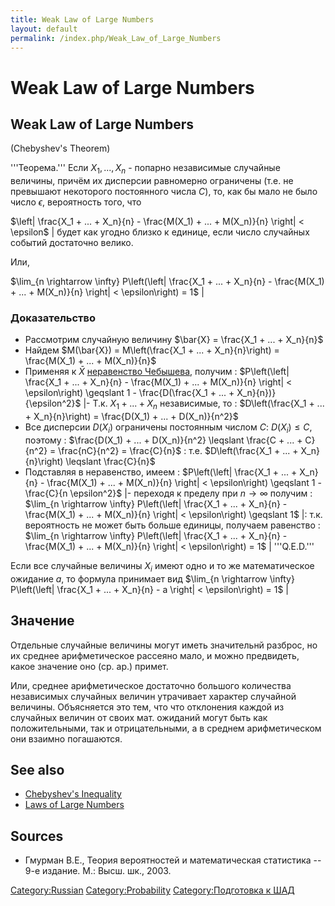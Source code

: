 ```yaml
---
title: Weak Law of Large Numbers
layout: default
permalink: /index.php/Weak_Law_of_Large_Numbers
---
```


# Weak Law of Large Numbers

## Weak Law of Large Numbers

(Chebyshev's Theorem)

'''Теорема.''' Если $X_1, ..., X_n$ - попарно независимые случайные величины, причём их дисперсии равномерно ограничены (т.е. не превышают некоторого постоянного числа $C$), то, как бы мало не было число $\epsilon$, вероятность того, что

$\left|  \frac{X_1 + ... + X_n}{n} - \frac{M(X_1) + ... + M(X_n)}{n} \right| < \epsilon$ |
будет как угодно близко к единице, если число случайных событий достаточно велико.

Или, 

$\lim_{n \rightarrow \infty} P\left(\left|  \frac{X_1 + ... + X_n}{n} - \frac{M(X_1) + ... + M(X_n)}{n} \right| < \epsilon\right) = 1$ |

### Доказательство

- Рассмотрим случайную величину $\bar{X} = \frac{X_1 + ... + X_n}{n}$
- Найдем $M(\bar{X}) = M\left(\frac{X_1 + ... + X_n}{n}\right) = \frac{M(X_1) + ... + M(X_n)}{n}$
- Применяя к $\bar{X}$ [неравенство Чебышева](Chebyshev's_Inequality), получим
: $P\left(\left|  \frac{X_1 + ... + X_n}{n} - \frac{M(X_1) + ... + M(X_n)}{n} \right| < \epsilon\right) \geqslant 1 - \frac{D(\frac{X_1 + ... + X_n}{n})}{\epsilon^2}$ |- Т.к. $X_1 + ... + X_n$ независимые, то 
: $D\left(\frac{X_1 + ... + X_n}{n}\right) = \frac{D(X_1) + ... + D(X_n)}{n^2}$
- Все дисперсии $D(X_i)$ ограничены постоянным числом $C$: $D(X_i) \leqslant C$, поэтому 
: $\frac{D(X_1) + ... + D(X_n)}{n^2} \leqslant \frac{C + ... + C}{n^2} = \frac{nC}{n^2} = \frac{C}{n}$
: т.е. $D\left(\frac{X_1 + ... + X_n}{n}\right) \leqslant \frac{C}{n}$
- Подставляя в неравенство, имеем
: $P\left(\left|  \frac{X_1 + ... + X_n}{n} - \frac{M(X_1) + ... + M(X_n)}{n} \right| < \epsilon\right) \geqslant 1 - \frac{C}{n \epsilon^2}$ |- переходя к пределу при $n \rightarrow \infty$ получим
: $\lim_{n \rightarrow \infty} P\left(\left|  \frac{X_1 + ... + X_n}{n} - \frac{M(X_1) + ... + M(X_n)}{n} \right| < \epsilon\right) \geqslant 1$ |: т.к. вероятность не может быть больше единицы, получаем равенство 
: $\lim_{n \rightarrow \infty} P\left(\left|  \frac{X_1 + ... + X_n}{n} - \frac{M(X_1) + ... + M(X_n)}{n} \right| < \epsilon\right) = 1$ |
'''Q.E.D.'''



Если все случайные величины $X_i$ имеют одно и то же математическое ожидание $a$, то формула принимает вид 
$\lim_{n \rightarrow \infty} P\left(\left|  \frac{X_1 + ... + X_n}{n} - a \right| < \epsilon\right) = 1$ |

## Значение
Отдельные случайные величины могут иметь значительнй разброс, но их среднее арифметическое рассеяно мало, и можно предвидеть, какое значение оно (ср. ар.) примет. 

Или, среднее арифметическое достаточно большого количества независимых случайных величин утрачивает характер случайной величины. Объясняется это тем, что что отклонения каждой из случайных величин от своих мат. ожиданий могут быть как положительными, так и отрицательными, а в среднем арифметическом они взаимно погашаются. 


## See also
- [Chebyshev's Inequality](Chebyshev's_Inequality)
- [Laws of Large Numbers](Laws_of_Large_Numbers)

## Sources
- Гмурман В.Е., Теория вероятностей и математическая статистика -- 9-е издание. М.: Высш. шк., 2003.

[Category:Russian](Category_Russian)
[Category:Probability](Category_Probability)
[Category:Подготовка к ШАД](Category_Подготовка_к_ШАД)